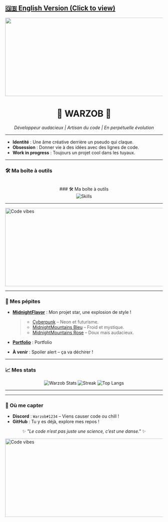 ## [**🇬🇧 English Version (Click to view)**](/README.md)

<div align="center">
  <img src="https://c.tenor.com/yasksYy1XekAAAAC/tenor.gif" alt="Code vibes" width="3840" height="250"/>
  <h1>🌌 WARZOB 🌌</h1>
  <p><em>Développeur audacieux | Artisan du code | En perpétuelle évolution</em></p>
</div>

---

 - **Identité** : Une âme créative derrière un pseudo qui claque.  
 - **Obsession** : Donner vie à des idées avec des lignes de code.  
 - **Work in progress** : Toujours un projet cool dans les tuyaux.  
  
---

### 🛠️ Ma boîte à outils
<p align="center">
 <br>
  ### 🛠️ Ma boîte à outils
  <br>
  <img src="https://skillicons.dev/icons?i=html,css,lua,js,py,photoshop&perline=6" alt="Skills"/>
  <br>
</p>

---

  <img src="https://c.tenor.com/yasksYy1XekAAAAC/tenor.gif" alt="Code vibes" width="3840" height="250"/>
  
---

### 🌟 Mes pépites
- **[MidnightFlavor](https://github.com/Warzob/MidnightFlavor)** : Mon projet star, une explosion de style !  
  > - [Cyberpunk](https://github.com/Warzob/MidnightFlavor/blob/main/themes/cyberpunk.theme.css) – Neon et futurisme.  
  > - [MidnightMountains Bleu](https://github.com/Warzob/MidnightFlavor/blob/main/themes/midnightmountain-blue.theme.css) – Froid et mystique.  
  > - [MidnightMountains Rose](https://github.com/Warzob/MidnightFlavor/blob/main/themes/midnightmountains-pink.theme.css) – Doux mais audacieux.  


- **[Portfolio](https://github.com/Warzob/Warzob/tree/main/Portfolio)** : Portfolio 


- **À venir** : Spoiler alert – ça va déchirer !  

---

### 📈 Mes stats

<div align="center">
  <img src="https://github-readme-stats.vercel.app/api?username=Warzob&show_icons=true&border_radius=20&bg_color=0d1117&text_color=c9d1d9&title_color=58a6ff&icon_color=58a6ff&hide_border=true&count_private=true" alt="Warzob Stats"/>
  <img src="https://github-readme-streak-stats.herokuapp.com/?user=Warzob&theme=highcontrast&hide_border=true&background=0d1117&stroke=58a6ff&ring=58a6ff&fire=58a6ff&currStreakLabel=58a6ff&sideLabels=c9d1d9" alt="Streak"/>
  <img src="https://github-readme-stats.vercel.app/api/top-langs/?username=Warzob&layout=compact&border_radius=20&bg_color=0d1117&text_color=c9d1d9&title_color=58a6ff&hide_border=true" alt="Top Langs"/>
</div>

---

---

### 📡 Où me capter
- **Discord** : `Warzob#1234` – Viens causer code ou chill !  
- **GitHub** : Tu y es déjà, explore mes repos !  

<div align="center">
  <p>✨ <em>"Le code n’est pas juste une science, c’est une danse."</em> ✨</p>
</div>

  <img src="https://c.tenor.com/yasksYy1XekAAAAC/tenor.gif" alt="Code vibes" width="3840" height="250"/>
